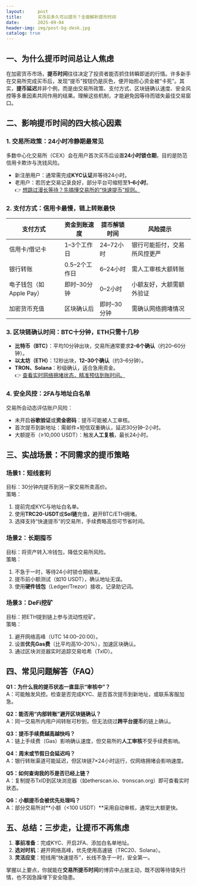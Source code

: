 ```yaml
---
layout:     post
title:      买币后多久可以提币？全面解析提币时间
date:       2025-09-04
header-img: img/post-bg-desk.jpg
catalog: true
---
```


## 一、为什么提币时间总让人焦虑  
在加密货币市场，**提币时间**往往决定了投资者能否抓住转瞬即逝的行情。许多新手在交易所完成买币后，发现“提币”按钮仍是灰色，便开始担心资金被“卡死”。其实，**提币延迟**并非个例，而是由交易所政策、支付方式、区块链确认速度、安全风控等多重因素共同作用的结果。理解这些机制，才能避免因等待而错失最佳交易窗口。

## 二、影响提币时间的四大核心因素  

### 1. 交易所政策：24小时冷静期最常见  
多数中心化交易所（CEX）会在用户首次买币后设置**24小时锁仓期**，目的是防范信用卡欺诈与洗钱风险。  
- 新注册用户：通常需完成**KYC认证**并等待24小时。  
- 老用户：若历史交易记录良好，部分平台可缩短至**1–6小时**。  
👉 [想跳过漫长等待？先搞懂交易所的“快速提币”规则。](https://okxdog.com/)  

### 2. 支付方式：信用卡最慢，链上转账最快  
| 支付方式 | 资金到账速度 | 提币解锁时间 | 风险提示 |
|---|---|---|---|
| 信用卡/借记卡 | 1–3个工作日 | 24–72小时 | 银行可能拒付，交易所风控更严 |
| 银行转账 | 0.5–2个工作日 | 6–24小时 | 需人工审核大额转账 |
| 电子钱包（如Apple Pay） | 即时–30分钟 | 0–2小时 | 小额友好，大额需额外验证 |
| 加密货币充值 | 区块确认后 | 即时–30分钟 | 需确认网络拥堵情况 |

### 3. 区块链确认时间：BTC十分钟，ETH只需十几秒  
- **比特币（BTC）**：平均10分钟出块，交易所通常要求**2–6个确认**（约20–60分钟）。  
- **以太坊（ETH）**：12秒出块，**12–30个确认**（约3–6分钟）。  
- **TRON、Solana**：秒级确认，适合急用资金。  
👉 [查看实时网络拥堵状态，精准预估到账时间。](https://okxdog.com/)  

### 4. 安全风控：2FA与地址白名单  
交易所会动态评估账户风险：  
- 未开启**谷歌验证**或**资金密码**：提币可能被人工审核。  
- 首次提币到新地址：需邮件+短信双重确认，延迟30分钟–2小时。  
- 大额提币（≥10,000 USDT）：触发**人工复核**，最长24小时。

## 三、实战场景：不同需求的提币策略  

### 场景1：短线套利  
目标：30分钟内提币到另一家交易所卖高价。  
策略：  
1. 提前完成KYC与地址白名单。  
2. 使用**TRC20-USDT**或**Sol链**充值，避开BTC/ETH拥堵。  
3. 选择支持“快速提币”的交易所，手续费略高但可节省时间。

### 场景2：长期囤币  
目标：将资产转入冷钱包，降低交易所风险。  
策略：  
1. 不急于一时，等待24小时锁仓期结束。  
2. 提币前小额测试（如10 USDT），确认地址无误。  
3. 使用**硬件钱包**（Ledger/Trezor）接收，记录助记词。

### 场景3：DeFi挖矿  
目标：把ETH提到链上参与流动性挖矿。  
策略：  
1. 避开网络高峰（UTC 14:00–20:00）。  
2. 设置**优先Gas费**（比平均高10–20%），加速区块确认。  
3. 通过区块浏览器实时追踪交易哈希（TxID）。

## 四、常见问题解答（FAQ）

**Q1：为什么我的提币状态一直显示“审核中”？**  
A：可能触发风控。检查是否完成KYC、是否首次提币到新地址，或联系客服加急。

**Q2：能否用“内部转账”避开区块链确认？**  
A：同一交易所内用户间转账可秒到，但无法绕过**跨平台提币**的链上确认。

**Q3：提币手续费越高越快吗？**  
A：链上手续费（Gas）影响确认速度，但交易所的**人工审核**不受手续费影响。

**Q4：周末或节假日会延迟吗？**  
A：银行转账渠道可能延迟，但区块链7×24小时运行，仅网络拥堵会影响速度。

**Q5：如何查询我的币是否已经上链？**  
A：复制提币TxID到区块浏览器（如etherscan.io、tronscan.org）即可查看实时状态。

**Q6：小额提币会被优先处理吗？**  
A：部分交易所对**小额（<100 USDT）**采用自动审核，通常比大额更快。

## 五、总结：三步走，让提币不再焦虑  
1. **事前准备**：完成KYC、开启2FA、添加白名单地址。  
2. **选对时机**：避开网络高峰，优先使用高速链（TRC20、Solana）。  
3. **灵活应变**：短线用“快速提币”，长线不急于一时，安全第一。  

掌握以上要点，你就能在**交易所提币时间**的博弈中占据主动，既不因等待错失行情，也不因急躁埋下安全隐患。